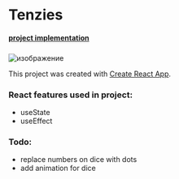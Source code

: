 # Tenzies
#### [project implementation](https://subtle-cobbler-ac3aeb.netlify.app/)
###
![изображение](https://user-images.githubusercontent.com/70891441/178118123-7a23468d-87c7-4691-bffc-9cad0ea1d5ee.png)

This project was created with [Create React App](https://github.com/facebook/create-react-app).

### React features used in project:
  - useState
  - useEffect

### Todo:
  - replace numbers on dice with dots
  - add animation for dice
